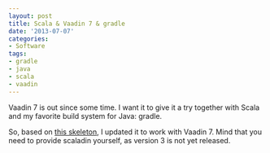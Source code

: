```yaml
---
layout: post
title: Scala & Vaadin 7 & gradle
date: '2013-07-07'
categories:
- Software
tags:
- gradle
- java
- scala
- vaadin
---
```


Vaadin 7 is out since some time. I want it to give it a try together with Scala and my favorite build system for Java: gradle.

So, based on [this skeleton](https://github.com/Softhouse/orchid/tree/master/se.softhouse.garden.orchid.scala.demo.vaadin), I updated it to work with Vaadin 7. Mind that you need to provide scaladin yourself, as version 3 is not yet released.

<script src="https://gist.github.com/dmacvicar/5943611.js"></script>
